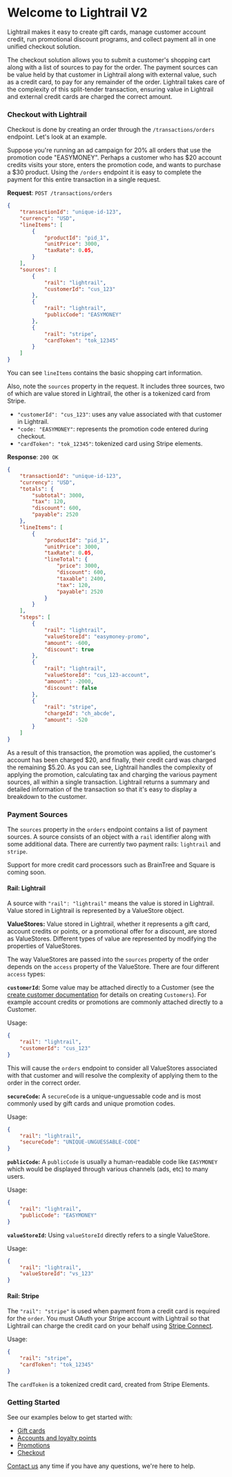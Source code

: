 # Welcome to Lightrail V2
Lightrail makes it easy to create gift cards, manage customer account credit, run promotional discount programs, and collect payment all in one unified checkout solution.

The checkout solution allows you to submit a customer's shopping cart along with a list of sources to pay for the order. The payment sources can be value held by that customer in Lightrail along with external value, such as a credit card, to pay for any remainder of the order. Lightrail takes care of the complexity of this split-tender transaction, ensuring value in Lightrail and external credit cards are charged the correct amount.

### Checkout with Lightrail
Checkout is done by creating an order through the `/transactions/orders` endpoint. Let's look at an example. 

Suppose you're running an ad campaign for 20% all orders that use the promotion code "EASYMONEY". 
Perhaps a customer who has $20 account credits visits your store, enters the promotion code, and wants to purchase a $30 product. Using the `/orders` endpoint it is easy to complete the payment for this entire transaction in a single request.

**Request**: `POST /transactions/orders`
```json
{
    "transactionId": "unique-id-123",
    "currency": "USD",
    "lineItems": [
        {
            "productId": "pid_1",
            "unitPrice": 3000,
            "taxRate": 0.05,
        }
    ],
    "sources": [
        {
            "rail": "lightrail",
            "customerId": "cus_123"
        },
        {
            "rail": "lightrail",
            "publicCode": "EASYMONEY"
        },
        {
            "rail": "stripe",
            "cardToken": "tok_12345"
        }
    ]
}
```       

You can see `lineItems` contains the basic shopping cart information. 

Also, note the `sources` property in the request. It includes three sources, two of which are value stored in Lightrail, the other is a tokenized card from Stripe.

- `"customerId": "cus_123"`: uses any value associated with that customer in Lightrail. 
- `"code: "EASYMONEY"`: represents the promotion code entered during checkout.
- `"cardToken": "tok_12345"`: tokenized card using Stripe elements.  
 
**Response**: `200 OK`
```json
{
    "transactionId": "unique-id-123",
    "currency": "USD",
    "totals": {
        "subtotal": 3000,
        "tax": 120,
        "discount": 600,
        "payable": 2520
    },
    "lineItems": [
        {
            "productId": "pid_1",
            "unitPrice": 3000,
            "taxRate": 0.05,
            "lineTotal": {
                "price": 3000,
                "discount": 600,
                "taxable": 2400,
                "tax": 120,
                "payable": 2520
            }
        }
    ],
    "steps": [
        {
            "rail": "lightrail",
            "valueStoreId": "easymoney-promo",
            "amount": -600, 
            "discount": true
        },
        {
            "rail": "lightrail",
            "valueStoreId": "cus_123-account",
            "amount": -2000, 
            "discount": false
        },
        {
            "rail": "stripe",
            "chargeId": "ch_abcde",
            "amount": -520
        }
    ]
} 
``` 

As a result of this transaction, the promotion was applied, the customer's account has been charged $20, and finally, their credit card was charged the remaining $5.20.
As you can see, Lightrail handles the complexity of applying the promotion, calculating tax and charging the various payment sources, all within a single transaction. 
Lightrail returns a summary and detailed information of the transaction so that it's easy to display a breakdown to the customer. 

### Payment Sources
The `sources` property in the `orders` endpoint contains a list of payment sources. 
A source consists of an object with a `rail` identifier along with some additional data. There are currently two payment rails: `lightrail` and `stripe`. 

Support for more credit card processors such as BrainTree and Square is coming soon.

#### Rail: Lightrail
A source with `"rail": "lightrail"` means the value is stored in Lightrail. Value stored in Lightrail is represented by a ValueStore object.  

**ValueStores:** Value stored in Lightrail, whether it represents a gift card, account credits or points, or a promotional offer for a discount, are stored as ValueStores. Different types of value are represented by modifying the properties of ValueStores.

The way ValueStores are passed into the `sources` property of the order depends on the `access` property of the ValueStore. There are four different `access` types:  

**`customerId`:** Some value may be attached directly to a Customer (see the [create customer documentation](https://lightrailapi.docs.apiary.io/#reference/0/customers/create-customer) for details on creating `Customers`).
For example account credits or promotions are commonly attached directly to a Customer. 

Usage:
```json
{
    "rail": "lightrail",
    "customerId": "cus_123"
}
```     

This will cause the `orders` endpoint to consider all ValueStores associated with that customer and will resolve the complexity of applying them to the order in the correct order. 

**`secureCode`:** A `secureCode` is a unique-unguessable code and is most commonly used by gift cards and unique promotion codes. 

Usage:
```json
{
    "rail": "lightrail",
    "secureCode": "UNIQUE-UNGUESSABLE-CODE"
}
``` 

**`publicCode`:** A `publicCode` is usually a human-readable code like `EASYMONEY` which would be displayed through various channels (ads, etc) to many users.

Usage:
```json
{
    "rail": "lightrail",
    "publicCode": "EASYMONEY"
}
```

**`valueStoreId`:** Using `valueStoreId` directly refers to a single ValueStore.

Usage:
```json
{
    "rail": "lightrail",
    "valueStoreId": "vs_123"
}
```

#### Rail: Stripe
The `"rail": "stripe"` is used when payment from a credit card is required for the `order`. 
You must OAuth your Stripe account with Lightrail so that Lightrail can charge the credit card on your behalf using [Stripe Connect](https://stripe.com/connect).

Usage:
```json
{
    "rail": "stripe",
    "cardToken": "tok_12345"
}
```  

The `cardToken` is a tokenized credit card, created from Stripe Elements.

### Getting Started
See our examples below to get started with:

- [Gift cards](https://localhost:8181/docs/#gift-cards/gift-cards)
- [Accounts and loyalty points](https://localhost:8181/docs/#accounts/accounts-and-points)
- [Promotions](https://localhost:8181/docs/#discounts/promotions) 
- [Checkout](https://lightrailapi.docs.apiary.io/#reference/0/transactions/process-an-order)
 
[Contact us](mailto:hello@lightrail.com) any time if you have any questions, we're here to help. 
